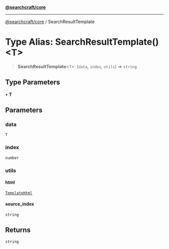 [**@searchcraft/core**](/reference/sdk/core/README.md)

***

[@searchcraft/core](/reference/sdk/core/globals.md) / SearchResultTemplate

# Type Alias: SearchResultTemplate()\<T\>

> **SearchResultTemplate**\<`T`\>: (`data`, `index`, `utils`) => `string`

## Type Parameters

• **T**

## Parameters

### data

`T`

### index

`number`

### utils

#### html

[`TemplateHtml`](/reference/sdk/core/type-aliases/TemplateHtml.md)

#### source_index

`string`

## Returns

`string`
